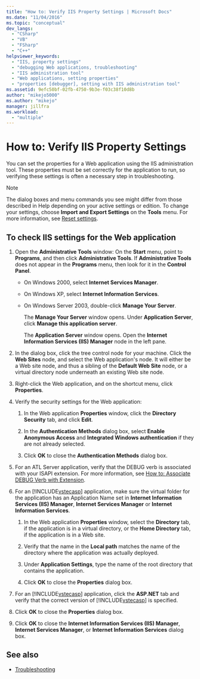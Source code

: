 ```yaml
---
title: "How to: Verify IIS Property Settings | Microsoft Docs"
ms.date: "11/04/2016"
ms.topic: "conceptual"
dev_langs:
  - "CSharp"
  - "VB"
  - "FSharp"
  - "C++"
helpviewer_keywords:
  - "IIS, property settings"
  - "debugging Web applications, troubleshooting"
  - "IIS administration tool"
  - "Web applications, setting properties"
  - "properties [debugger], setting with IIS administration tool"
ms.assetid: 9efc50bf-02fb-4750-9b3e-f03c38f10d8b
author: "mikejo5000"
ms.author: "mikejo"
manager: jillfra
ms.workload:
  - "multiple"
---
```

# How to: Verify IIS Property Settings

You can set the properties for a Web application using the IIS administration tool. These properties must be set correctly for the application to run, so verifying these settings is often a necessary step in troubleshooting.

> [!NOTE]
> The dialog boxes and menu commands you see might differ from those described in Help depending on your active settings or edition. To change your settings, choose **Import and Export Settings** on the **Tools** menu. For more information, see [Reset settings](../ide/environment-settings.md#reset-settings).

## To check IIS settings for the Web application

1. Open the **Administrative Tools** window: On the **Start** menu, point to **Programs**, and then click **Administrative Tools**. If **Administrative Tools** does not appear in the **Programs** menu, then look for it in the **Control Panel**.

   - On Windows 2000, select **Internet Services Manager**.

   - On Windows XP, select **Internet Information Services**.

   - On Windows Server 2003, double-click **Manage Your Server**.

        The **Manage Your Server** window opens. Under **Application Server**, click **Manage this application server**.

        The **Application Server** window opens. Open the **Internet Information Services (IIS) Manager** node in the left pane.

2. In the dialog box, click the tree control node for your machine. Click the **Web Sites** node, and select the Web application's node. It will either be a Web site node, and thus a sibling of the **Default Web Site** node, or a virtual directory node underneath an existing Web site node.

3. Right-click the Web application, and on the shortcut menu, click **Properties**.

4. Verify the security settings for the Web application:

   1. In the Web application **Properties** window, click the **Directory Security** tab, and click **Edit**.

   2. In the **Authentication Methods** dialog box, select **Enable Anonymous Access** and **Integrated Windows authentication** if they are not already selected.

   3. Click **OK** to close the **Authentication Methods** dialog box.

5. For an ATL Server application, verify that the DEBUG verb is associated with your ISAPI extension. For more information, see [How to: Associate DEBUG Verb with Extension](https://msdn.microsoft.com/library/50d261d3-4bd4-41c0-b44e-3591086f121e).

6. For an [!INCLUDE[vstecasp](../code-quality/includes/vstecasp_md.md)] application, make sure the virtual folder for the application has an Application Name set in **Internet Information Services (IIS) Manager**, **Internet Services Manager** or **Internet Information Services**.

   1. In the Web application **Properties** window, select the **Directory** tab, if the application is in a virtual directory, or the **Home Directory** tab, if the application is in a Web site.

   2. Verify that the name in the **Local path** matches the name of the directory where the application was actually deployed.

   3. Under **Application Settings**, type the name of the root directory that contains the application.

   4. Click **OK** to close the **Properties** dialog box.

7. For an [!INCLUDE[vstecasp](../code-quality/includes/vstecasp_md.md)] application, click the **ASP.NET** tab and verify that the correct version of [!INCLUDE[vstecasp](../code-quality/includes/vstecasp_md.md)] is specified.

8. Click **OK** to close the **Properties** dialog box.

9. Click **OK** to close the **Internet Information Services (IIS) Manager**, **Internet Services Manager**, or **Internet Information Services** dialog box.

## See also

- [Troubleshooting](../debugger/debugging-web-applications-troubleshooting.md)